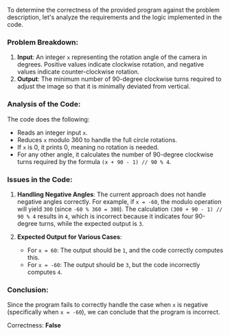To determine the correctness of the provided program against the problem description, let's analyze the requirements and the logic implemented in the code.

### Problem Breakdown:
1. **Input**: An integer `x` representing the rotation angle of the camera in degrees. Positive values indicate clockwise rotation, and negative values indicate counter-clockwise rotation.
2. **Output**: The minimum number of 90-degree clockwise turns required to adjust the image so that it is minimally deviated from vertical.

### Analysis of the Code:
The code does the following:
- Reads an integer input `x`.
- Reduces `x` modulo 360 to handle the full circle rotations.
- If `x` is 0, it prints 0, meaning no rotation is needed.
- For any other angle, it calculates the number of 90-degree clockwise turns required by the formula `(x + 90 - 1) // 90 % 4`.

### Issues in the Code:
1. **Handling Negative Angles**: The current approach does not handle negative angles correctly. For example, if `x = -60`, the modulo operation will yield `300` (since `-60 % 360 = 300`). The calculation `(300 + 90 - 1) // 90 % 4` results in `4`, which is incorrect because it indicates four 90-degree turns, while the expected output is `3`.
   
2. **Expected Output for Various Cases**:
   - For `x = 60`: The output should be `1`, and the code correctly computes this.
   - For `x = -60`: The output should be `3`, but the code incorrectly computes `4`.

### Conclusion:
Since the program fails to correctly handle the case when `x` is negative (specifically when `x = -60`), we can conclude that the program is incorrect.

Correctness: **False**